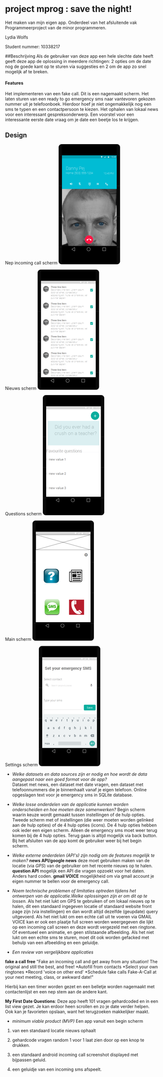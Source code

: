 # project mprog : save the night!
Het maken van mijn eigen app. Onderdeel van het afsluitende vak Programmeerproject van de minor programmeren.
 
Lydia Wolfs

Student nummer: 10338217

##Beschrijving 
 Als de gebruiker van deze app een hele slechte date heeft geeft deze app de oplossing in meerdere richtingen: 2 opties om de date nog de goede kant op te sturen via suggesties en 2 om de app zo snel mogelijk af te breken. 


#### Features
Het implementeren van een fake call. Dit is een nagemaakt scherm. 
Het laten sturen van een ready to go emergency sms naar vantevoren gekozen nummer uit je telefoonboek. Hierdoor hoef je niet ongemakkelijk nog een sms te typen en een contactpersoon te kiezen. 
Het ophalen van lokaal news voor een interessant gespreksonderwerp. 
Een voorstel voor een interessante eerste date vraag om je date een beetje los te krijgen. 



## Design
Nep incoming call scherm
![](./doc/fake-call-resize.png)

Nieuws scherm
![](./doc/news-resize.png)

Questions scherm
![](./doc/questions-resize.png)

Main scherm
![](./doc/screen-1-resize.png)

Settings scherm
![](./doc/settings-resize.png)


- *Welke datasets en data sources zijn er nodig en hoe wordt de data aangepast naar een goed format voor de app?*  
Dataset met news, een dataset met date vragen, een dataset met telefoonnummers die je binnenhaalt vanaf je eigen telefoon. Online opgeslagen text voor je emergency sms in SQLite database. 



- *Welke losse onderdelen van de applicatie kunnen worden onderscheiden en hoe moeten deze samenwerken?* Begin scherm waarin keuze wordt gemaakt tussen instellingen of de hulp opties. Tweede scherm met of instellingen (die weer moeten worden gelinked aan de hulp opties) of de 4 hulp opties (icons). De 4 hulp opties hebben ook ieder een eigen scherm. Alleen de emergency sms moet weer terug komen bij de 4 hulp opties. Terug gaan is altijd mogelijk via back button. Bij het afsluiten van de app komt de gebruiker weer bij het begin scherm. 



- *Welke externe onderdelen (API's) zijn nodig om de features mogelijk te maken?*
**news API/google news** deze moet gebruiken maken van de locatie (via *GPS*) van de gebruiker om het recente nieuws op te halen. 
**question API** mogelijk een API die vragen opzoekt voor het daten. Anders hard coden. 
**gmail VOICE** mogelijkheid om via gmail account je eigen nummer te bellen voor de emergency call.



- *Noem technische problemen of limitaties optreden tijdens het ontwerpen van de applicatie.Welke oplossingen zijn er om dit op te lossen.*
Als het niet lukt om GPS te gebruiken of om lokaal nieuws op te halen, dit een standaard ingegeven locatie of standaard website front page zijn (via instellingen) en dan wordt altijd dezelfde (geupdate) query uitgevoerd. 
Als het niet lukt om een echte call uit te voeren via GMAIL VOICE kan er ook een plaatje full screen worden weergegeven die lijkt op een incoming call screen en deze wordt vergezeld met een ringtone. Of eventueel een animatie, en geen stilstaande afbeelding. 
Als het niet lukt om een echte sms te sturen, moet dit ook worden gefacked met behulp van een afbeelding en een geluidje. 


- *Een review van vergelijkbare applicaties*

**fake a call free** "Fake an incoming call and get away from any situation!
The original and still the best, and free!
*Autofill from contacts
*Select your own ringtones
*Record 'voice on other end'
*Schedule fake calls
Fake-A-Call at your next meeting, class, or awkward date!" 

Hierbij kan een timer worden gezet en een belletje worden nagemaakt met contactenlijst en een nep stem aan de andere kant. 

**My First Date Questions**: Deze app heeft 101 vragen gehardcoded en in een list view gezet. Je kan erdoor heen scrollen en zo je date verder helpen. Ook kan je favorieten opslaan, want het terugzoeken makkelijker maakt. 



- *minimum viable product (MVP)*
Een app vanuit een begin scherm 

1) van een standaard locatie nieuws ophaalt 

2) gehardcode vragen random 1 voor 1 laat zien door op een knop te drukken.

3) een standaard android incoming call screenshot displayed met bijpassen geluid.  

4) een geluidje van een incoming sms afspeelt. 
